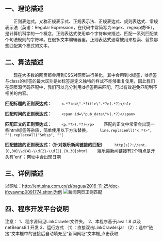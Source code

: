  

## 一、理论描述
　　正则表达式，又称正规表示式、正规表示法、正规表达式、规则表达式、常规表示法（英语：Regular Expression，在代码中常简写为regex、regexp或RE），是计算机科学的一个概念。正则表达式使用单个字符串来描述、匹配一系列匹配某个句法规则的字符串。在很多文本编辑器里，正则表达式通常被用来检索、替换那些匹配某个模式的文本。
## 二、算法描述
　　现在大多数的网页都会用到CSS对网页进行美化，其中会用到id标签，id标签与class的标签的最大区别是id标签是定义独特的样式不能够重复使用，因此我们在网页源代码匹配中，我们可以充分利用id标签用来匹配，可以有效避免匹配到不相关的内容。

**匹配标题的正则表达式：**
　　`<.*?id=\".*?itle\".*?>(.*?)</h1>`

**匹配时间的正则表达式：**
　　`<span id=\"pub_date\">(.*?)</span>`

**匹配正文的正则表达式：**
　　`<p.*?>(.*?)</p>`
　　匹配的正文中常常会出现一些html标签等杂质，简单使用以下方法替换。
　　`line.replaceAll("<.*?>", "").replaceAll("&nbsp", "")`

**匹配链接的正则表达式：（针对娱乐新闻链接的匹配）**
　　`http[s]?://ent.{0,30}\\d{4}-\\d{2}-\\d{2}.{0,30}shtml`
　　娱乐类新闻链接有2个特点是开头有'ent'；网址中会出现日期

## 三、详例描述
以网址：http://ent.sina.com.cn/zl/bagua/2016-11-25/doc-ifxyawmp0091774.shtml为例
![新闻网页正则匹配][1]
 
## 四、程序开发平台说明
注意：
1、程序源码见LinkCrawler文件夹。
2、本程序基于java 1.8 以及netBeans8.1 开发
3、运行方式
（1）：直接双击LinkCrawler.jar
（2）：选中“链接”文本框中的链接后自动填充至"新闻网址"文本框,点击获取


  [1]: http://oevwfwaro.bkt.clouddn.com/%E6%96%B0%E9%97%BB%E6%AD%A3%E5%88%99%E5%8C%B9%E9%85%8D%20.png
